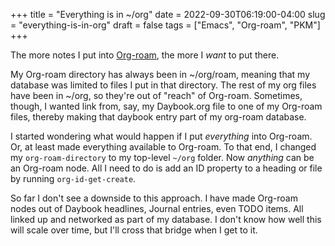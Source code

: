 +++
title = "Everything is in ~/org"
date = 2022-09-30T06:19:00-04:00
slug = "everything-is-in-org"
draft = false
tags = ["Emacs", "Org-roam", "PKM"]
+++

The more notes I put into [Org-roam](https://www.orgroam.com/), the more I _want_ to put there.

My Org-roam directory has always been in ~/org/roam, meaning that my database was limited to files I put in that directory. The rest of my org files have been in ~/org, so they're out of "reach" of Org-roam. Sometimes, though, I wanted link from, say, my Daybook.org file to one of my Org-roam files, thereby making that daybook entry part of my org-roam database. 

I started wondering what would happen if I put _everything_ into Org-roam. Or, at least made everything available to Org-roam. To that end, I changed my `org-roam-directory` to my top-level `~/org` folder. Now _anything_ can be an Org-roam node. All I need to do is add an ID property to a heading or file by running `org-id-get-create`. 

So far I don't see a downside to this approach. I have made Org-roam nodes out of  Daybook headlines, Journal entries, even TODO items. All linked up and networked as part of my database. I don't know how well this will scale over time, but I'll cross that bridge when I get to it.
